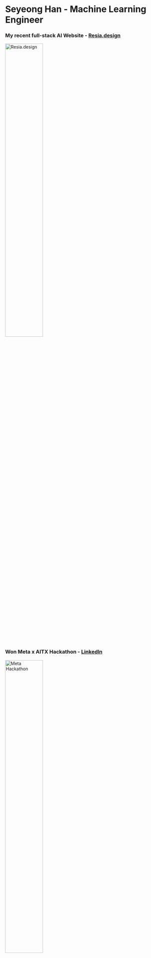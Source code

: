 # Seyeong Han - Machine Learning Engineer

### My recent full-stack AI Website - [Resia.design](https://resia.design)  
<a href="https://resia.design">
    <img src="https://github.com/user-attachments/assets/8520fcb1-4764-4cd0-b4c0-750cf51d0692" alt="Resia.design" style="width:49%;"/>
</a>  

### Won Meta x AITX Hackathon - [LinkedIn](https://www.linkedin.com/posts/seyeong-han_hackathon-llamastack-bookmind-activity-7267267389614866432-Bc-r?utm_source=share&utm_medium=member_desktop)  
<a href="https://youtu.be/DL4-DswxfEM">
    <img src="https://github.com/user-attachments/assets/11c6f1f3-59db-4638-9b1a-68f1d25efec4" alt="Meta Hackathon" style="width:49%;">
</a>

---

[Resume](https://utexas-my.sharepoint.com/:b:/g/personal/sh54839_my_utexas_edu/EX75Pz9RSXNDooEoXNfMP_UBKiU8ne1x40TJJzSuLtnCCA?e=fvGpT7)

Welcome to my GitHub!  
I'm Seyeong Han, founder of two AI companies and currently pursuing a Master's in Engineering Management at the University of Texas at Austin.  
With a strong foundation in machine learning, deep learning, and AI-driven solutions, I am passionate about applying cutting-edge technology to solve real-world challenges. My expertise includes deploying AI models for speed and efficiency, as well as developing innovative solutions to tackle unique problems.

![Full-Stack Machine Learning Engineer](https://github.com/user-attachments/assets/7b4da98b-fa80-45de-9619-069f91345da1)


## Mission
Illuminating the path to reducing technology gaps ensures everyone benefits from technological advancements.

## 🚀 About Me
I have over three years of experience as a Machine Learning Engineer, with a track record of developing and deploying AI solutions across various industries. As the CTO and Co-founder of Resia, an AI-driven home renovation platform, I successfully integrated AWS services to enhance scalability and security, securing $8,500 in funding to accelerate our vision.

My previous roles at Nearthlab and SNUAILAB involved building MLOps pipelines, developing custom models for wind turbine crack detection, and optimizing AI models to achieve significant performance improvements. I also have a strong foundation in deep learning frameworks like PyTorch, TensorFlow, and NVIDIA’s AI tools, as well as experience in DevOps and cloud services.

## 🛠️ Skills & Technologies
- Deep Learning: PyTorch, TensorFlow, NVIDIA Deepstream, TensorRT, HuggingFace, ONNX, Tensorflow Lite
- DevOps: AWS (Sagemaker, Bedrock, Amplify), Docker, Jenkins, Airflow, Grafana
- Programming: Python, CUDA, JavaScript, C++, Java, ReactJS, Vue.js
- Tools & Libraries: Neo4j, MLFlow, OpenCV, Open-MMLab  

## 🌟 Projects
### memary: Open-source RAG
- [LlamaIndex Webinar](https://www.youtube.com/watch?v=o0DPxvgML5c&t=166s)
- [Github](https://github.com/kingjulio8238/Memary)
- [Original Repo](https://github.com/seyeong-han/KnowledgeGraphRAG)  
As the technical lead, I spearheaded the development of "memary," a personalized Retrieval-Augmented Generation (RAG) model, in collaboration with LlamaIndex. This open-source project, which achieved over 1K stars on GitHub, was designed to enhance memory capabilities in AI by integrating graph storage and RAG techniques.

### AI-Driven Home Renovation Platform - [Resia.design](https://resia.design)
- [Youtube](https://www.youtube.com/@Resia.design)
- [Webpage](https://resia.design)  
At Resia, I led the development of an AI-driven platform that utilizes generative AI to streamline home renovation processes. By integrating AWS services, we enhanced the platform's scalability, securing crucial funding and expanding our reach.

## 📫 Get in Touch

- [LinkedIn](https://www.linkedin.com/in/seyeong-han/)
- [Youtube](https://www.youtube.com/@illuminate_young)
- [Instagram](https://www.instagram.com/illuminate.young/)
- [Website](illuminateyoung.wordpress.com)
- Email: illuminate.han@gmail.com

